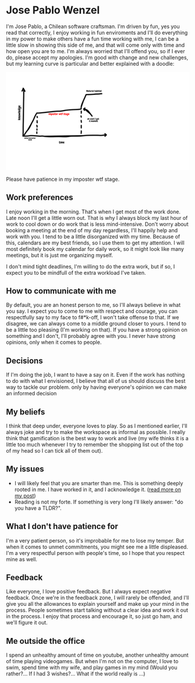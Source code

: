 # Jose Pablo Wenzel

I'm Jose Pablo, a Chilean software craftsman. I'm driven by fun, yes you read that correctly, I enjoy working in fun enviroments and I'll do everything in my power to make others have a fun time working with me, I can be a little slow in showing this side of me, and that will come only with time and how open you are to me. I'm always worried that I'll offend you, so if I ever do, please accept my apologies. I'm good with change and new challenges, but my learning curve is particular and better explained with a doodle: 

![Learning Curve](learning-curve.png)

Please have patience in my imposter wtf stage.

## Work preferences

I enjoy working in the morning. That's when I get most of the work done. Late noon I'll get a little worn out. That is why I always block my last hour of work to cool down or do work that is less mind-intensive. Don't worry about booking a meeting at the end of my day regardless, I'll happily help and work with you. I tend to be a little disorganized with my time. Because of this, calendars are my best friends, so I use them to get my attention. I will most definitely book my calendar for daily work, so it might look like many meetings, but it is just me organizing myself.

I don't mind tight deadlines, I'm willing to do the extra work, but if so, I expect you to be mindfull of the extra workload I've taken.

## How to communicate with me

By default, you are an honest person to me, so I'll always believe in what you say. I expect you to come to me with respect and courage, you can respectfully say to my face to f#*k-off, I won't take offense to that. If we disagree, we can always come to a middle ground closer to yours. I tend to be a little too pleasing (I'm working on that). If you have a strong opinion on something and I don't, I'll probably agree with you. I never have strong opinions, only when it comes to people.

## Decisions

If I'm doing the job, I want to have a say on it. Even if the work has nothing to do with what I envisioned, I believe that all of us should discuss the best way to tackle our problem. only by having everyone's opinion we can make an informed decision

## My beliefs

I think that deep under, everyone loves to play. So as I mentioned earlier, I'll always joke and try to make the workspace as informal as possible. I really think that gamification is the best way to work and live (my wife thinks it is a little too much whenever I try to remember the shopping list out of the top of my head so I can tick all of them out).

## My issues

- I will likely feel that you are smarter than me. This is something deeply rooted in me. I have worked in it, and I acknowledge it. ([read more on my post](https://elartesano.herokuapp.com/imposter-syndrom-tips/))
- Reading is not my forte. If something is very long I'll likely answer: "do you have a TLDR?".

## What I don't have patience for

I'm a very patient person, so it's improbable for me to lose my temper. But when it comes to unmet commitments, you might see me a little displeased. I'm a very respectful person with people's time, so I hope that you respect mine as well.

## Feedback

Like everyone, I love positive feedback. But I always expect negative feedback. Once we're in the feedback zone, I will rarely be offended, and I'll give you all the allowances to explain yourself and make up your mind in the process. People sometimes start talking without a clear idea and work it out in the process. I enjoy that process and encourage it, so just go ham, and we'll figure it out.

## Me outside the office

I spend an unhealthy amount of time on youtube, another unhealthy amount of time playing videogames. But when I'm not on the computer, I love to swim, spend time with my wife, and play games in my mind (Would you rather?... If I had 3 wishes?... What if the world really is ...)
